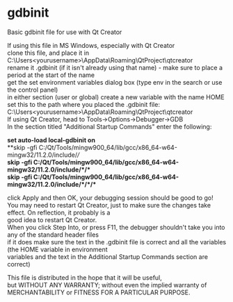 # gdbinit
Basic gdbinit file for use with Qt Creator

If using this file in MS Windows, especially with Qt Creator  
clone this file, and place it in C:\Users\<yourusername>\AppData\Roaming\QtProject\qtcreator  
rename it .gdbinit (if it isn't already using that name) - make sure to place a period at the start of the name  
get the set environment variables dialog box (type env in the search or use the control panel)  
in either section (user or global) create a new variable with the name HOME  
set this to the path where you placed the .gdbinit file: C:\Users\<yourusername>\AppData\Roaming\QtProject\qtcreator  
If using Qt Creator, head to Tools->Options->Debugger->GDB   
In the section titled "Additional Startup Commands" enter the following:  
  
**set auto-load local-gdbinit on**  
**skip -gfi C:/Qt/Tools/mingw900_64/lib/gcc/x86_64-w64-mingw32/11.2.0/include/*\/*  
**skip -gfi C:/Qt/Tools/mingw900_64/lib/gcc/x86_64-w64-mingw32/11.2.0/include/\*/\***  
**skip -gfi C:/Qt/Tools/mingw900_64/lib/gcc/x86_64-w64-mingw32/11.2.0/include/\*/\*\/\***  

click Apply and then OK, your debugging session should be good to go!  
You may need to restart Qt Creator, just to make sure the changes take effect. On reflection, it probably is a  
good idea to restart Qt Creator.  
When you click Step Into, or press F11, the debugger shouldn't take you into any of the standard header files   
if it does make sure the text in the .gdbinit file is correct and all the variables (the HOME variable in environment   
variables and the text in the Additional Startup Commands section are correct)  

This file is distributed in the hope that it will be useful,  
but WITHOUT ANY WARRANTY; without even the implied warranty of  
MERCHANTABILITY or FITNESS FOR A PARTICULAR PURPOSE.  

